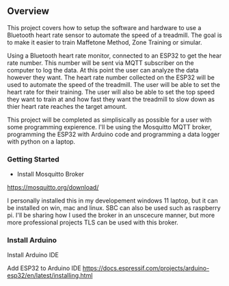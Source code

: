 ## Overview

This project covers how to setup the software and hardware to use a Bluetooth heart rate sensor to automate the speed of
a treadmill. The goal is to make it easier to train Maffetone Method, Zone Training or simular. 

Using a Bluetooth heart rate monitor, connected to an ESP32 to get the hear rate number. This number will be sent via MQTT
subscriber on the computer to log the data. At this point the user can analyze the data however they want. The heart rate number
collected on the ESP32 will be used to automate the speed of the treadmill. The user will be able to set the heart rate for their
training. The user will also be able to set the top speed they want to train at and how fast they want the treadmill to slow down
as thier heart rate reaches the target amount. 

This project will be completed as simplisically as possible for a user with some programming expierence. I'll be using the 
Mosquitto MQTT broker, programming the ESP32 with Arduino code and programming a data logger with python on a laptop. 

### Getting Started

- Install Mosquitto Broker

https://mosquitto.org/download/

I personally installed this in my developement windows 11 laptop, but it can be installed on win, mac and linux. SBC can 
also be used such as raspberry pi. I'll be sharing how I used the broker in an unscecure manner, but more more professional 
projects TLS can be used with this broker. 

### Install Arduino  

Install Arduino IDE

Add ESP32 to Arduino IDE
https://docs.espressif.com/projects/arduino-esp32/en/latest/installing.html
